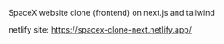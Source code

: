 SpaceX website clone (frontend) on next.js and tailwind

netlify site: https://spacex-clone-next.netlify.app/
